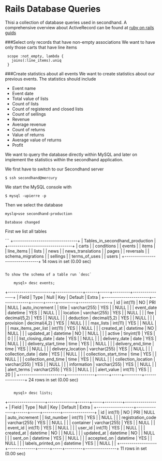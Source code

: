 Rails Database Queries
======================
Thisi a collection of database queries used in secondhand. A comprehensive
overview about ActiveRecord can be found at [ruby on rails guids](http://guides.rubyonrails.org/active_record_querying.html)

###Select only records that have non-empty associations
We want to have only those carts that have line items

     scope :not_empty, lambda {
       joins(:line_items).uniq
     }

###Create statistics about all events
We want to create statistics about our previous events. The statistics should
include

* Event name
* Event date
* Total value of lists
* Count of lists
* Count of registered and closed lists
* Count of sellings
* Revenue
* Average revenue
* Count of returns
* Value of returns
* Average value of returns
* Profit

We want to query the database directly within MySQL and later on implement the
statistics within the secondhand application.

We first have to switch to our Secondhand server

    $ ssh secondhand@mercury

We start the MySQL console with

    $ mysql -upierre -p

Then we select the database

    myslq>use secondhand-production

    Database changed

First we list all tables

´´´
+---------------------------------+
| Tables_in_secondhand_production |
+---------------------------------+
| carts                           |
| conditions                      |
| events                          |
| items                           |
| line_items                      |
| lists                           |
| news                            |
| news_translations               |
| pages                           |
| reversals                       |
| schema_migrations               |
| sellings                        |
| terms_of_uses                   |
| users                           |
+---------------------------------+
14 rows in set (0.00 sec)
```

To show the schema of a table run `desc`

    mysql> desc events;

```
+-----------------------+--------------+------+-----+---------+----------------+
| Field                 | Type         | Null | Key | Default | Extra          |
+-----------------------+--------------+------+-----+---------+----------------+
| id                    | int(11)      | NO   | PRI | NULL    | auto_increment |
| title                 | varchar(255) | YES  |     | NULL    |                |
| event_date            | datetime     | YES  |     | NULL    |                |
| location              | varchar(255) | YES  |     | NULL    |                |
| fee                   | decimal(5,2) | YES  |     | NULL    |                |
| deduction             | decimal(5,2) | YES  |     | NULL    |                |
| provision             | decimal(4,2) | YES  |     | NULL    |                |
| max_lists             | int(11)      | YES  |     | NULL    |                |
| max_items_per_list    | int(11)      | YES  |     | NULL    |                |
| created_at            | datetime     | NO   |     | NULL    |                |
| updated_at            | datetime     | NO   |     | NULL    |                |
| active                | tinyint(1)   | YES  |     | 0       |                |
| list_closing_date     | date         | YES  |     | NULL    |                |
| delivery_date         | date         | YES  |     | NULL    |                |
| delivery_start_time   | time         | YES  |     | NULL    |                |
| delivery_end_time     | time         | YES  |     | NULL    |                |
| delivery_location     | varchar(255) | YES  |     | NULL    |                |
| collection_date       | date         | YES  |     | NULL    |                |
| collection_start_time | time         | YES  |     | NULL    |                |
| collection_end_time   | time         | YES  |     | NULL    |                |
| collection_location   | varchar(255) | YES  |     | NULL    |                |
| information           | varchar(255) | YES  |     | NULL    |                |
| alert_terms           | varchar(255) | YES  |     | NULL    |                |
| alert_value           | int(11)      | YES  |     | 20      |                |
+-----------------------+--------------+------+-----+---------+----------------+
24 rows in set (0.00 sec)
```

    mysql> desc lists;
```
+-------------------+--------------+------+-----+---------+----------------+
| Field             | Type         | Null | Key | Default | Extra          |
+-------------------+--------------+------+-----+---------+----------------+
| id                | int(11)      | NO   | PRI | NULL    | auto_increment |
| list_number       | int(11)      | YES  |     | NULL    |                |
| registration_code | varchar(255) | YES  |     | NULL    |                |
| container         | varchar(255) | YES  |     | NULL    |                |
| event_id          | int(11)      | YES  |     | NULL    |                |
| user_id           | int(11)      | YES  |     | NULL    |                |
| created_at        | datetime     | NO   |     | NULL    |                |
| updated_at        | datetime     | NO   |     | NULL    |                |
| sent_on           | datetime     | YES  |     | NULL    |                |
| accepted_on       | datetime     | YES  |     | NULL    |                |
| labels_printed_on | datetime     | YES  |     | NULL    |                |
+-------------------+--------------+------+-----+---------+----------------+
11 rows in set (0.00 sec)
```





